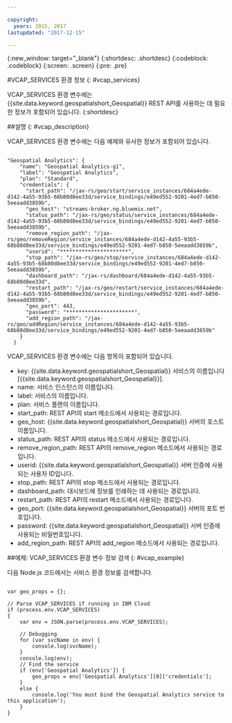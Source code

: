 ```yaml
---

copyright:
  years: 2015, 2017
lastupdated: "2017-12-15"

---
```


<!-- Attribute definitions -->
{:new_window: target="_blank"}
{:shortdesc: .shortdesc}
{:codeblock: .codeblock}
{:screen: .screen}
{:pre: .pre}

#VCAP_SERVICES 환경 정보
{: #vcap_services}


VCAP_SERVICES 환경 변수에는 {{site.data.keyword.geospatialshort_Geospatial}} REST API를 사용하는 데 필요한 정보가 포함되어 있습니다.
{:shortdesc}

##설명
{: #vcap_description}

VCAP_SERVICES 환경 변수에는 다음 예제와 유사한 정보가 포함되어 있습니다.

<pre><code>
"Geospatial Analytics": {
    "name": "Geospatial Analytics-g1",
    "label": "Geospatial Analytics",
    "plan": "Standard",
    "credentials": {
      "start_path": "/jax-rs/geo/start/service_instances/684a4ede-d142-4a55-93b5-68b80d8ee33d/service_bindings/e49ed552-9201-4ed7-b850-5eeaadd3859b",
      "geo_host": "streams-broker.ng.bluemix.net",
      "status_path": "/jax-rs/geo/status/service_instances/684a4ede-d142-4a55-93b5-68b80d8ee33d/service_bindings/e49ed552-9201-4ed7-b850-5eeaadd3859b",
      "remove_region_path": "/jax-rs/geo/removeRegion/service_instances/684a4ede-d142-4a55-93b5-68b80d8ee33d/service_bindings/e49ed552-9201-4ed7-b850-5eeaadd3859b",
      "userid": "**********************",
      "stop_path": "/jax-rs/geo/stop/service_instances/684a4ede-d142-4a55-93b5-68b80d8ee33d/service_bindings/e49ed552-9201-4ed7-b850-5eeaadd3859b",
      "dashboard_path": "/jax-rs/dashboard/684a4ede-d142-4a55-93b5-68b80d8ee33d",
      "restart_path": "/jax-rs/geo/restart/service_instances/684a4ede-d142-4a55-93b5-68b80d8ee33d/service_bindings/e49ed552-9201-4ed7-b850-5eeaadd3859b",
      "geo_port": 443,
      "password": "**********************",
      "add_region_path": "/jax-rs/geo/addRegion/service_instances/684a4ede-d142-4a55-93b5-68b80d8ee33d/service_bindings/e49ed552-9201-4ed7-b850-5eeaadd3859b"
    }
  }
</code></pre>

VCAP_SERVICES 환경 변수에는 다음 항목이 포함되어 있습니다.

* key: {{site.data.keyword.geospatialshort_Geospatial}} 서비스의 이름입니다[{{site.data.keyword.geospatialshort_Geospatial}}].
* name: 서비스 인스턴스의 이름입니다.
* label: 서비스의 이름입니다.
* plan: 서비스 플랜의 이름입니다.
* start_path: REST API의 start 메소드에서 사용되는 경로입니다.
* geo_host: {{site.data.keyword.geospatialshort_Geospatial}} 서버의 호스트 이름입니다.
* status_path: REST API의 status 메소드에서 사용되는 경로입니다.
* remove_region_path: REST API의 remove_region 메소드에서 사용되는 경로입니다.
* userid: {{site.data.keyword.geospatialshort_Geospatial}} 서버 인증에 사용되는 사용자 ID입니다.
* stop_path: REST API의 stop 메소드에서 사용되는 경로입니다.
* dashboard_path: 대시보드에 정보를 인쇄하는 데 사용되는 경로입니다.
* restart_path: REST API의 restart 메소드에서 사용되는 경로입니다.
* geo_port: {{site.data.keyword.geospatialshort_Geospatial}} 서버의 포트 번호입니다.
* password: {{site.data.keyword.geospatialshort_Geospatial}} 서버 인증에 사용되는 비밀번호입니다.
* add_region_path: REST API의 add_region 메소드에서 사용되는 경로입니다.


##예제: VCAP_SERVICES 환경 변수 정보 검색
{: #vcap_example}

다음 Node.js 코드에서는 서비스 환경 정보를 검색합니다.

<pre><code>
var geo_props = {};

// Parse VCAP_SERVICES if running in IBM Cloud
if (process.env.VCAP_SERVICES)
{
	var env = JSON.parse(process.env.VCAP_SERVICES);

	// Debugging
	for (var svcName in env) {
		console.log(svcName);
	}
	console.log(env);
	// Find the service
	if (env['Geospatial Analytics']) {
		geo_props = env['Geospatial Analytics'][0]['credentials'];
	}
	else {
		console.log('You must bind the Geospatial Analytics service to this application');
	}
}
</code></pre>
